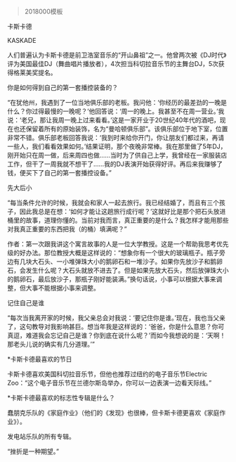 # 
> 2018000模板



卡斯卡德


KASKADE


人们普遍认为卡斯卡德是前卫浩室音乐的“开山鼻祖”之一。他曾两次被《DJ时代》评为美国最佳DJ（舞曲唱片播放者），4次担当科切拉音乐节的主舞台DJ，5次获得格莱美奖提名。


你是如何得到自己的第一套播控装备的？

“在犹他州，我遇到了一位当地俱乐部的老板。我问他：‘你经历的最差劲的一晚是什么？你过得最慢的一晚呢？’他回答说：‘周一的晚上。我甚至不在周一营业。’我说：‘老兄，那让我周一晚上过来看看。’这是一家开业于20世纪40年代的酒吧，现在也还保留着所有的原始装饰，名为“曼哈顿俱乐部”。该俱乐部位于地下室，位置非常不错。俱乐部老板回答我说：‘我到时来给你开门，你让朋友们都过来，再请一些人，我们看看效果如何。’结果证明，那个夜晚非常棒。我在那里做了5年DJ，刚开始只在周一做，后来周四也做……当时为了供自己上学，我曾经在一家服装店工作，但干了一周我就不想干了……我的DJ表演开始获得好评。再后来我赚够了钱，便买下了自己的第一套播控设备。”


先大后小

“每当条件允许的时候，我就会和家人一起去旅行。我已经结婚了，而且有三个孩子，因此我总是在想：‘如何才能让这趟旅行成行呢？’这就好比是那个把石头放进桶里的故事，道理你懂的。当前对我而言，真正重要的是什么？我怎样才能用那些对我真正重要的东西把我（的桶）填满呢？”


作者：第一次跟我讲这个寓言故事的人是一位大学教授。这是一个帮助我思考优先级的好办法。那位教授大概是这样说的：“想象你有一个很大的玻璃瓶子。瓶子旁边有几块大石头、一小堆弹珠大小的鹅卵石和一堆沙子。如果你先放沙子和鹅卵石，会发生什么呢？大石头就放不进去了。但是如果先放大石头，然后放弹珠大小的鹅卵石，最后放沙子，那瓶子刚好能装满。”换句话说，小事可以根据大事来调整，但大事不能根据小事来调整。




记住自己是谁

“每次当我离开家的时候，我父亲总会对我说：‘要记住你是谁。’现在，我也当父亲了，这句教导对我影响甚巨。想当年我是这样说的：‘爸爸，你是什么意思？你可真逗，难道我会忘记自己是谁？你到底在说什么呢？’而如今我想说的是：‘天啊！那老头儿说的确实有几分道理。’”

*卡斯卡德最喜欢的节日

卡斯卡德喜欢美国科切拉音乐节，但他也推荐过纽约的电子音乐节Electric Zoo：“这个电子音乐节在兰德尔斯岛举办，你可以一边表演一边看天际线。”

*卡斯卡德最喜欢的标志性专辑是什么？

蠢朋克乐队的《家庭作业》（他们的《发现》也很棒，但卡斯卡德更喜欢《家庭作业》）。

发电站乐队的所有专辑。





“挫折是一种期望。”




